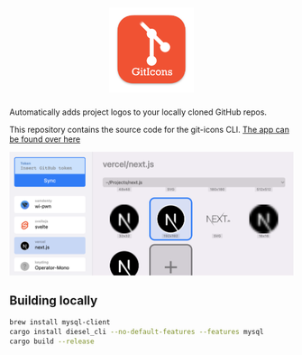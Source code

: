 <h1 align="center">
  <img src="./logo.png" width="150">
</h1>

Automatically adds project logos to your locally cloned GitHub repos.

This repository contains the source code for the git-icons CLI. [The app can be found over here](https://samddenty.gumroad.com/l/git-icons)

[![Banner](./banner.png)](https://samddenty.gumroad.com/l/git-icons)

## Building locally

```bash
brew install mysql-client
cargo install diesel_cli --no-default-features --features mysql
cargo build --release
```
